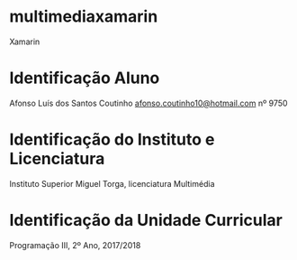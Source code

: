 # multimediaxamarin
Xamarin

# Identificação Aluno
Afonso Luís dos Santos Coutinho
afonso.coutinho10@hotmail.com
nº 9750

# Identificação do Instituto e Licenciatura
Instituto Superior Miguel Torga, licenciatura Multimédia

# Identificação da Unidade Curricular
Programação III, 2º Ano, 2017/2018
